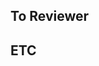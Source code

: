 ## To Reviewer
<!-- 설명 및 예시
- 리뷰어가 중점적으로 검토해야 할 기능들에 대한 내용들
-->

## ETC
<!-- 
- 작업하면서 고민이 되었던 내용들
-->
